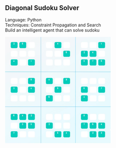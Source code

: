 ## Diagonal Sudoku Solver
Language: Python </br>
Techniques: Constraint Propagation and Search </br>
Build an intelligent agent that can solve sudoku </br>
<p align="left">
  <img src="Sudoku_working.JPG" width="350"/>
</p>

